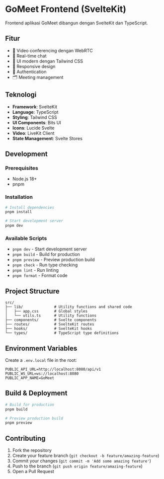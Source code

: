 # GoMeet Frontend (SvelteKit)

Frontend aplikasi GoMeet dibangun dengan SvelteKit dan TypeScript.

## Fitur

- 🎯 Video conferencing dengan WebRTC
- 💬 Real-time chat
- 🎨 UI modern dengan Tailwind CSS
- 📱 Responsive design
- 🔐 Authentication
- 🗂️ Meeting management

## Teknologi

- **Framework**: SvelteKit
- **Language**: TypeScript
- **Styling**: Tailwind CSS
- **UI Components**: Bits UI
- **Icons**: Lucide Svelte
- **Video**: LiveKit Client
- **State Management**: Svelte Stores

## Development

### Prerequisites

- Node.js 18+
- pnpm

### Installation

```bash
# Install dependencies
pnpm install

# Start development server
pnpm dev
```

### Available Scripts

- `pnpm dev` - Start development server
- `pnpm build` - Build for production
- `pnpm preview` - Preview production build
- `pnpm check` - Run type checking
- `pnpm lint` - Run linting
- `pnpm format` - Format code

## Project Structure

```
src/
├── lib/              # Utility functions and shared code
│   ├── app.css       # Global styles
│   └── utils.ts      # Utility functions
├── components/       # Svelte components
├── routes/           # SvelteKit routes
├── hooks/            # SvelteKit hooks
└── types/            # TypeScript type definitions
```

## Environment Variables

Create a `.env.local` file in the root:

```env
PUBLIC_API_URL=http://localhost:8080/api/v1
PUBLIC_WS_URL=ws://localhost:8080
PUBLIC_APP_NAME=GoMeet
```

## Build & Deployment

```bash
# Build for production
pnpm build

# Preview production build
pnpm preview
```

## Contributing

1. Fork the repository
2. Create your feature branch (`git checkout -b feature/amazing-feature`)
3. Commit your changes (`git commit -m 'Add some amazing feature'`)
4. Push to the branch (`git push origin feature/amazing-feature`)
5. Open a Pull Request
